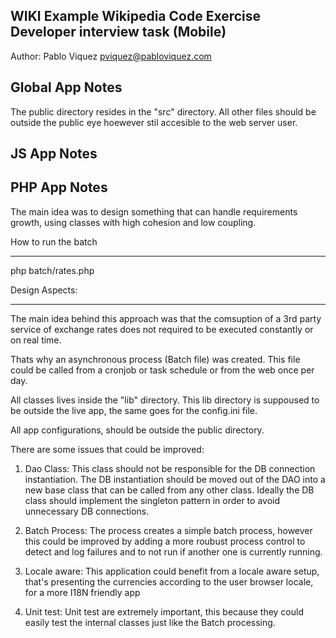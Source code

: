 WIKI Example
Wikipedia Code Exercise
Developer interview task (Mobile)
--------------------------------------------------------------------------------
Author: Pablo Viquez <pviquez@pabloviquez.com>

Global App Notes
--------------------------------------------------------------------------------
The public directory resides in the "src" directory. All other files should be
outside the public eye hoewever stil accesible to the web server user.


JS App Notes
--------------------------------------------------------------------------------



PHP App Notes
--------------------------------------------------------------------------------
The main idea was to design something that can handle requirements growth, using
classes with high cohesion and low coupling.

How to run the batch
********************
php batch/rates.php


Design Aspects:
***************

The main idea behind this approach was that the comsuption of a 3rd party service
of exchange rates does not required to be executed constantly or on real time.

Thats why an asynchronous process (Batch file) was created. This file could be
called from a cronjob or task schedule or from the web once per day.

All classes lives inside the "lib" directory. This lib directory is suppoused to
be outside the live app, the same goes for the config.ini file.

All app configurations, should be outside the public directory.



There are some issues that could be improved:
1. Dao Class: This class should not be responsible for the DB
   connection instantiation. The DB instantiation should be
   moved out of the DAO into a new base class that can be called
   from any other class. Ideally the DB class should implement the
   singleton pattern in order to avoid unnecessary DB connections.

2. Batch Process: The process creates a simple batch process, however this could
   be improved by adding a more roubust process control to detect and log failures
   and to not run if another one is currently running.

3. Locale aware: This application could benefit from a locale aware setup, that's
   presenting the currencies according to the user browser locale, for a more
   I18N friendly app

4. Unit test: Unit test are extremely important, this because they could easily
   test the internal classes just like the Batch processing.
